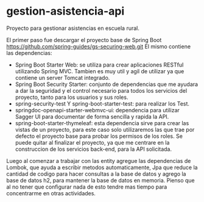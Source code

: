 # gestion-asistencia-api
Proyecto para gestionar asistencias en escuela rural.

El primer paso fue descargar el proyecto base de Spring Boot 
https://github.com/spring-guides/gs-securing-web.git
El mismo contiene las dependencias:
- Spring Boot Starter Web: se utiliza para crear aplicaciones RESTful utilizando Spring MVC. Tambien es muy util y agil de utilizar ya que contiene un server Tomcat integrado.
- Spring Boot Security Starter: conjunto de dependencias que me ayudara a dar la seguridad y el control necesario para todos los servicios del proyecto, tanto para los usuarios y sus roles.
- spring-security-test Y spring-boot-starter-test: para realizar los Test.
- springdoc-openapi-starter-webmvc-ui: dependencia para utilizar Sagger UI para documentar de forma sencilla y rapida la API.
- spring-boot-starter-thymeleaf: esta dependencia sirve para crear las vistas de un proyecto, para este caso solo utilizaremos las que trae por defecto el proyecto base para probar los permisos de los roles. Se puede quitar al finalizar el proyecto, ya que me centrare en la construccion de los servicios back-end, para la API solicitada.

Luego al comenzar a trabajar con las entity agregue las dependencias de Lombok, que ayuda a escribir metodos automaticamente, Jpa que reduce la cantidad de codigo para hacer consultas a la base de datos y agrego la base de datos h2, para mantener la base de datos en memoria. Pienso que al no tener que configurar nada de esto tendre mas tiempo para concentrarme en otras actividades.
